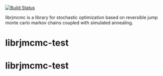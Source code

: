 [![Build Status](https://travis-ci.org/IGNF/librjmcmc.svg?branch=master)](https://travis-ci.org/IGNF/librjmcmc)

librjmcmc is a library for stochastic optimization based on reversible jump monte carlo markov chains coupled with simulated annealing.
# librjmcmc-test
# librjmcmc-test
